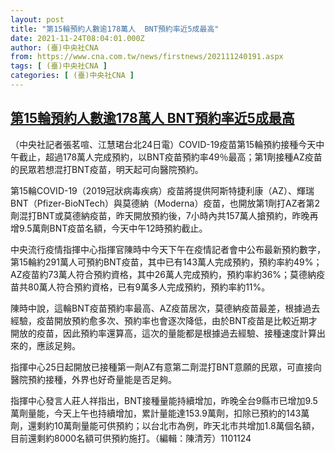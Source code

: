 ```yaml
---
layout: post
title: "第15輪預約人數逾178萬人  BNT預約率近5成最高"
date: 2021-11-24T08:04:01.000Z
author: (臺)中央社CNA
from: https://www.cna.com.tw/news/firstnews/202111240191.aspx
tags: [ (臺)中央社CNA ]
categories: [ (臺)中央社CNA ]
---
```

<!--1637741041000-->
[第15輪預約人數逾178萬人  BNT預約率近5成最高](https://www.cna.com.tw/news/firstnews/202111240191.aspx)
------

<div>
<div></div><div><p>（中央社記者張茗喧、江慧珺台北24日電）COVID-19疫苗第15輪預約接種今天中午截止，超過178萬人完成預約，以BNT疫苗預約率49％最高；第1劑接種AZ疫苗的民眾若想混打BNT疫苗，明天起可向醫院預約。</p><p>第15輪COVID-19（2019冠狀病毒疾病）疫苗將提供阿斯特捷利康（AZ）、輝瑞BNT（Pfizer-BioNTech）與莫德納（Moderna）疫苗，也開放第1劑打AZ者第2劑混打BNT或莫德納疫苗，昨天開放預約後，7小時內共157萬人搶預約，昨晚再增9.5萬劑BNT疫苗名額，今天中午12時預約截止。</p><p>中央流行疫情指揮中心指揮官陳時中今天下午在疫情記者會中公布最新預約數字，第15輪約291萬人可預約BNT疫苗，其中已有143萬人完成預約，預約率約49%；AZ疫苗約73萬人符合預約資格，其中26萬人完成預約，預約率約36%；莫德納疫苗共80萬人符合預約資格，已有9萬多人完成預約，預約率約11%。</p><p>陳時中說，這輪BNT疫苗預約率最高、AZ疫苗居次，莫德納疫苗最差，根據過去經驗，疫苗開放預約愈多次、預約率也會逐次降低，由於BNT疫苗是比較近期才開放的疫苗，因此預約率還算高，這次的量能都是根據過去經驗、接種速度計算出來的，應該足夠。</p><p>指揮中心25日起開放已接種第一劑AZ有意第二劑混打BNT意願的民眾，可直接向醫院預約接種，外界也好奇量能是否足夠。</p><p>指揮中心發言人莊人祥指出，BNT接種量能持續增加，昨晚全台9縣市已增加9.5萬劑量能，今天上午也持續增加，累計量能達153.9萬劑，扣除已預約的143萬劑，還剩約10萬劑量能可供預約；以台北市為例，昨天北市共增加1.8萬個名額，目前還剩約8000名額可供預約施打。（編輯：陳清芳）1101124</p></div>
</div>

